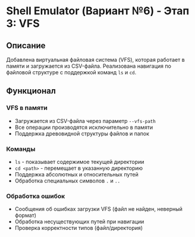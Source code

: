 # Shell Emulator (Вариант №6) - Этап 3: VFS

## Описание
Добавлена виртуальная файловая система (VFS), которая работает в памяти и загружается из CSV-файла. Реализована навигация по файловой структуре с поддержкой команд `ls` и `cd`.

## Функционал

### VFS в памяти
- Загружается из CSV-файла через параметр `--vfs-path`
- Все операции производятся исключительно в памяти
- Поддержка древовидной структуры файлов и папок

### Команды
- `ls` - показывает содержимое текущей директории
- `cd <path>` - перемещает в указанную директорию
- Поддержка абсолютных и относительных путей
- Обработка специальных символов `.` и `..`

### Обработка ошибок
- Сообщения об ошибках загрузки VFS (файл не найден, неверный формат)
- Обработка несуществующих путей при навигации
- Проверка корректности типов (файл/директория)